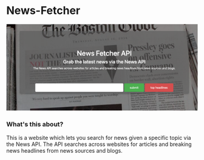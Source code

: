 # News-Fetcher
![alt text](https://github.com/philiponions/News-Fetcher/blob/master/prev.png?raw=true)
### What's this about?
This is a website which lets you search for news given a specific topic via the News API. The API searches across websites for articles and breaking news headlines from news sources and blogs.
